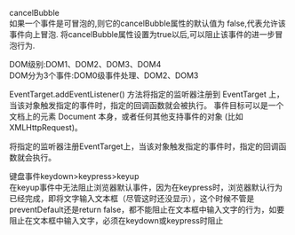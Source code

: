 cancelBubble  
如果一个事件是可冒泡的,则它的cancelBubble属性的默认值为 false,代表允许该事件向上冒泡. 将cancelBubble属性设置为true以后,可以阻止该事件的进一步冒泡行为.   

DOM级别:DOM1、DOM2、DOM3、DOM4    
DOM分为3个事件:DOM0级事件处理、DOM2、DOM3    


EventTarget.addEventListener() 方法将指定的监听器注册到 EventTarget 上，当该对象触发指定的事件时，指定的回调函数就会被执行。 事件目标可以是一个文档上的元素 Document 本身，或者任何其他支持事件的对象 (比如 XMLHttpRequest)。  

将指定的监听器注册EventTarget上，当该对象触发指定的事件时，指定的回调函数就会执行。  

键盘事件keydown>keypress>keyup  
在keyup事件中无法阻止浏览器默认事件，因为在keypress时，浏览器默认行为已经完成，即将文字输入文本框（尽管这时还没显示），这个时候不管是preventDefault还是return false，都不能阻止在文本框中输入文字的行为，如要阻止在文本框中输入文字，必须在keydown或keypress时阻止  

